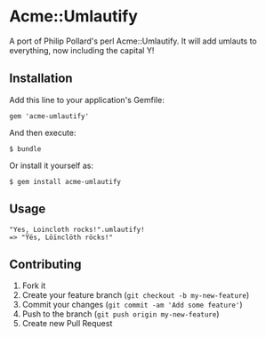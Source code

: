 # Acme::Umlautify

A port of Philip Pollard's perl Acme::Umlautify. It will add umlauts to everything, now including the capital Y!

## Installation

Add this line to your application's Gemfile:

    gem 'acme-umlautify'

And then execute:

    $ bundle

Or install it yourself as:

    $ gem install acme-umlautify

## Usage

    "Yes, Loincloth rocks!".umlautify!
    => "Ÿës, Löïnclöth röcks!" 



## Contributing

1. Fork it
2. Create your feature branch (`git checkout -b my-new-feature`)
3. Commit your changes (`git commit -am 'Add some feature'`)
4. Push to the branch (`git push origin my-new-feature`)
5. Create new Pull Request
